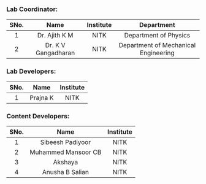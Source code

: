 <!-- Remove all lines above this line before making changes to the file -->

### Lab Coordinator:

| SNo. |      Name       | Institute |                    Department                     |
| :--: | :-------------: | :-------: | :-----------------------------------------------: |
|  1   | Dr. Ajith K M       |   NITK  | Department of Physics |
|  2   | Dr. K V Gangadharan |   NITK  | Department of Mechanical Engineering |

### Lab Developers:

| SNo. |  Name   | Institute |
| :--: | :-----: | :-------: |
|  1   | Prajna K |   NITK    |

### Content Developers:

| SNo. |      Name       | Institute |
| :--: | :-------------: | :-------: |
|  1   | Sibeesh Padiyoor      |   NITK    |
|  2   | Muhammed Mansoor CB   |   NITK    |
|  3   | Akshaya               |   NITK    |
|  4   | Anusha B Salian       |   NITK    |

